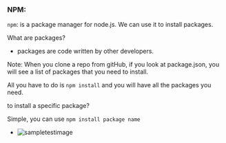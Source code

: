 ### NPM:
`npm`: is a package manager for node.js.
We can use it to install packages.

What are packages?

- packages are code written by other developers.


Note: When you clone a repo from gitHub, if you look at package.json, you will see a list of packages that you need to install.

All you have to do is `npm install` and you will have all the packages you need.

to install a specific package?

Simple, you can use `npm install package name`
+ ![sampletestimage](./imagespdf/sample.JPG)
